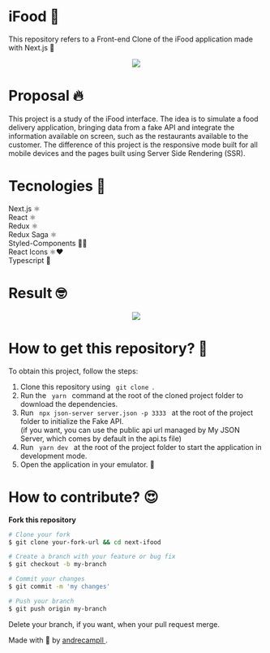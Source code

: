 # iFood 🍔
This repository refers to a Front-end Clone of the iFood application made with Next.js 🚀 <br />

<p align="center" t>
  <img src="https://seeklogo.com/images/I/ifood-logo-F65BEA85BF-seeklogo.com.png" />
</p>

# Proposal 🔥
This project is a study of the iFood interface.
The idea is to simulate a food delivery application, bringing data from a fake API and integrate the information available on screen, such as the restaurants available to the customer. The difference of this project is the responsive mode built for all mobile devices and the pages built using Server Side Rendering (SSR).

# Tecnologies 🚀
Next.js ⚛️ <br />
React ⚛️ <br />
Redux ⚛️ <br />
Redux Saga ⚛️ <br />
Styled-Components 💅🏻 <br />
React Icons ⚛️❤️ <br />
Typescript 🦕

# Result 🤓
<p align="center" t>
  <img src="ifood.gif" />
</p>

# How to get this repository? 🤔
To obtain this project, follow the steps:
1. Clone this repository using <code> git clone </code>.
2. Run the <code> yarn </code> command at the root of the cloned project folder to download the dependencies.
3. Run <code> npx json-server server.json -p 3333 </code> at the root of the project folder to initialize the Fake API. <br/>
(if you want, you can use the public api url managed by My JSON Server, which comes by default in the api.ts file)
4. Run <code> yarn dev </code> at the root of the project folder to start the application in development mode.
5. Open the application in your emulator. 🚀

# How to contribute? 😍
**Fork this repository**
```bash
# Clone your fork
$ git clone your-fork-url && cd next-ifood

# Create a branch with your feature or bug fix
$ git checkout -b my-branch

# Commit your changes
$ git commit -m 'my changes'

# Push your branch
$ git push origin my-branch
```

Delete your branch, if you want, when your pull request merge. <br />

Made with 💜 by <a href="https://www.linkedin.com/in/andrecampll/" target="_blank"> andrecampll </a>. <br />
<br />
